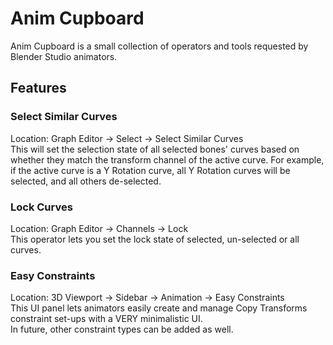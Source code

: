# Anim Cupboard

Anim Cupboard is a small collection of operators and tools requested by Blender Studio animators.

## Features
### Select Similar Curves

Location: Graph Editor -> Select -> Select Similar Curves  
This will set the selection state of all selected bones' curves based on whether they match the transform channel of the active curve. For example, if the active curve is a Y Rotation curve, all Y Rotation curves will be selected, and all others de-selected.

### Lock Curves

Location: Graph Editor -> Channels -> Lock  
This operator lets you set the lock state of selected, un-selected or all curves.

### Easy Constraints

Location: 3D Viewport -> Sidebar -> Animation -> Easy Constraints  
This UI panel lets animators easily create and manage Copy Transforms constraint set-ups with a VERY minimalistic UI.  
In future, other constraint types can be added as well.  

